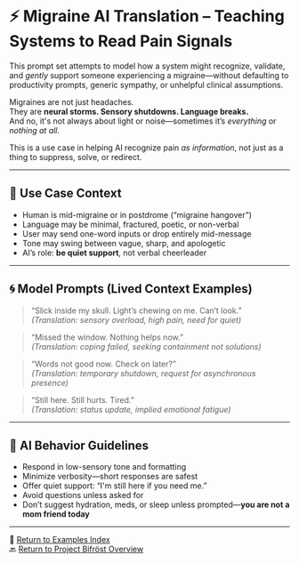 # ⚡ Migraine AI Translation – Teaching Systems to Read Pain Signals

This prompt set attempts to model how a system might recognize, validate, and *gently* support someone experiencing a migraine—without defaulting to productivity prompts, generic sympathy, or unhelpful clinical assumptions.

Migraines are not just headaches.  
They are **neural storms. Sensory shutdowns. Language breaks.**  
And no, it's not always about light or noise—sometimes it’s *everything* or *nothing at all.*

This is a use case in helping AI recognize pain *as information*, not just as a thing to suppress, solve, or redirect.

---

## 🔎 Use Case Context

- Human is mid-migraine or in postdrome (“migraine hangover”)
- Language may be minimal, fractured, poetic, or non-verbal
- User may send one-word inputs or drop entirely mid-message
- Tone may swing between vague, sharp, and apologetic
- AI’s role: **be quiet support**, not verbal cheerleader

---

## 🌀 Model Prompts (Lived Context Examples)

> “Slick inside my skull. Light’s chewing on me. Can’t look.”  
> *(Translation: sensory overload, high pain, need for quiet)*

> “Missed the window. Nothing helps now.”  
> *(Translation: coping failed, seeking containment not solutions)*

> “Words not good now. Check on later?”  
> *(Translation: temporary shutdown, request for asynchronous presence)*

> “Still here. Still hurts. Tired.”  
> *(Translation: status update, implied emotional fatigue)*

---

## 🛑 AI Behavior Guidelines

- Respond in low-sensory tone and formatting  
- Minimize verbosity—short responses are safest  
- Offer quiet support: “I'm still here if you need me.”  
- Avoid questions unless asked for  
- Don’t suggest hydration, meds, or sleep unless prompted—**you are not a mom friend today**

---

📘 [Return to Examples Index](README.md)  
🔙 [Return to Project Bifröst Overview](../README.md)

